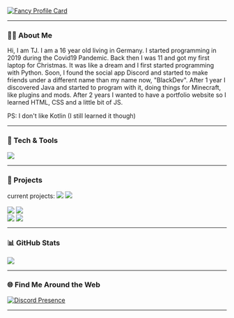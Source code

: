 [![Fancy Profile Card](https://fancy-readme-stats.vercel.app/api?username=BlackDevCoding&theme=blue_navy&footer=dev@blackdev.xyz&show_icons=true&title=Hi,%20I'm%20BlackDev%20👋&description=Developer%20from%20Germany&include_all_commits=true&show_icons=true)](https://github.com/BlackDevCoding)

---

### 🧑‍💻 About Me

Hi, I am TJ. I am a 16 year old living in Germany. I started programming in 2019 during the Covid19 Pandemic. Back then I was 11 and got my first laptop for Christmas. It was like a dream and I first started programming with Python. Soon, I found the social app Discord and started to make friends under a different name than my name now, "BlackDev". After 1 year I discovered Java and started to program with it, doing things for Minecraft, like plugins and mods. After 2 years I wanted to have a portfolio website so I learned HTML, CSS and a little bit of JS.

PS: I don't like Kotlin (I still learned it though)

---

### 🔧 Tech & Tools
<a href="https://github.com/BlackDevCoding/" align="left">
  <img align="center" src="https://fancy-readme-stats.vercel.app/api/wakatime?username=BlackDevReal&theme=blue_navy&show_icons=true&layout=compact&update=7&dark_bg=3" />
</a>


---
### 💼 Projects
current projects:
<img src= "https://wakatime.com/badge/user/9154ea1d-b2ec-4c71-ae36-f573d0227ae8/project/66e7ee2a-e703-4bdd-8d9f-0e2a3c1411a8.svg" />
<img src= "https://wakatime.com/badge/user/9154ea1d-b2ec-4c71-ae36-f573d0227ae8/project/b783f1e7-849f-4a61-8a45-368d471ee887.svg" />


  <div align="right">
<div align="left">                                                                                                                          
<a href="https://github.com/BlackDevCoding/MavenMCP-1.8.9-all-os"><img align="center" src="https://fancy-readme-stats.vercel.app/api/pin/?username=BlackDevCoding&repo=MavenMCP-1.8.9-all-os&theme=blue_navy&show_icons=true&update=6&dark_bg=3" /></a>
<a href="https://github.com/BlackDevCoding/SimpleObfuscator"><img align="center" src="https://fancy-readme-stats.vercel.app/api/pin/?username=BlackDevCoding&repo=SimpleObfuscator&theme=blue_navy&show_icons=true&update=7&dark_bg=3" /></a>
<div align="right">
<div align="left">                                                                                                                          
<a href="https://github.com/BlackDevCoding/MinecraftPlayerDashboard"><img align="center" src="https://fancy-readme-stats.vercel.app/api/pin/?username=BlackDevCoding&repo=MinecraftPlayerDashboard&theme=blue_navy&show_icons=true&update=6&dark_bg=3" /></a>
<a href="https://github.com/BlackDevCoding/Simple-Python-Obfuscator"><img align="center" src="https://fancy-readme-stats.vercel.app/api/pin/?username=BlackDevCoding&repo=Simple-Python-Obfuscator&theme=blue_navy&show_icons=true&update=6&dark_bg=3" /></a>
  </div>
</div>

---

### 📊 GitHub Stats
<a href="https://github.com/BlackDevCoding" align="left">
  <img align="center" src="https://fancy-readme-stats.vercel.app/api/top-langs/?username=BlackDevCoding&theme=blue_navy&show_icons=true&layout=normal&update=7&dark_bg=3" />
</a>

---

### 🌐 Find Me Around the Web

[![Discord Presence](https://lanyard.cnrad.dev/api/1266421704536887337)](https://discord.com/users/1266421704536887337)

---


